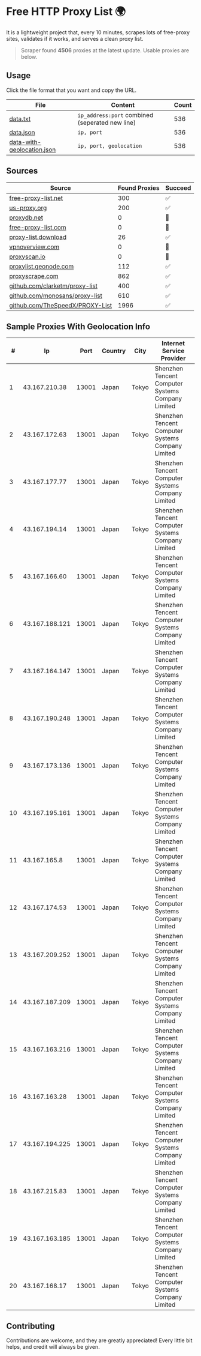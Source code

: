 
# Free HTTP Proxy List 🌍

It is a lightweight project that, every 10 minutes, scrapes lots of free-proxy sites, validates if it works, and serves a clean proxy list.


> Scraper found **4506** proxies at the latest update. Usable proxies are below.

## Usage

Click the file format that you want and copy the URL.


|File|Content|Count|
|----|-------|-----|
|[data.txt](https://raw.githubusercontent.com/themiralay/Proxy-List-World/master/data.txt)|`ip_address:port` combined (seperated new line)|536|
|[data.json](https://raw.githubusercontent.com/themiralay/Proxy-List-World/master/data.json)|`ip, port`|536|
|[data-with-geolocation.json](https://raw.githubusercontent.com/themiralay/Proxy-List-World/master/data-with-geolocation.json)|`ip, port, geolocation`|536|

## Sources

|Source|Found Proxies|Succeed|
|------|-------------|-------|
|[free-proxy-list.net](https://free-proxy-list.net)|300|✅|
|[us-proxy.org](https://www.us-proxy.org)|200|✅|
|[proxydb.net](http://proxydb.net)|0|🚫|
|[free-proxy-list.com](https://free-proxy-list.com/?page=&port=&type%5B%5D=http&type%5B%5D=https&up_time=0&search=Search)|0|🚫|
|[proxy-list.download](https://www.proxy-list.download/HTTP)|26|✅|
|[vpnoverview.com](https://vpnoverview.com/privacy/anonymous-browsing/free-proxy-servers)|0|🚫|
|[proxyscan.io](https://www.proxyscan.io)|0|🚫|
|[proxylist.geonode.com](https://proxylist.geonode.com/api/proxy-list?limit=300&page=1&sort_by=lastChecked&sort_type=desc&protocols=http,https)|112|✅|
|[proxyscrape.com](https://api.proxyscrape.com/v2/?request=displayproxies&protocol=http&timeout=10000&country=all&ssl=all&anonymity=all)|862|✅|
|[github.com/clarketm/proxy-list](https://raw.githubusercontent.com/clarketm/proxy-list/master/proxy-list-raw.txt)|400|✅|
|[github.com/monosans/proxy-list](https://raw.githubusercontent.com/monosans/proxy-list/main/proxies/http.txt)|610|✅|
|[github.com/TheSpeedX/PROXY-List](https://raw.githubusercontent.com/TheSpeedX/PROXY-List/master/http.txt)|1996|✅|


## Sample Proxies With Geolocation Info

|#|Ip|Port|Country|City|Internet Service Provider|
|-|--|----|-------|----|-------------------------|
|1|43.167.210.38|13001|Japan|Tokyo|Shenzhen Tencent Computer Systems Company Limited|
|2|43.167.172.63|13001|Japan|Tokyo|Shenzhen Tencent Computer Systems Company Limited|
|3|43.167.177.77|13001|Japan|Tokyo|Shenzhen Tencent Computer Systems Company Limited|
|4|43.167.194.14|13001|Japan|Tokyo|Shenzhen Tencent Computer Systems Company Limited|
|5|43.167.166.60|13001|Japan|Tokyo|Shenzhen Tencent Computer Systems Company Limited|
|6|43.167.188.121|13001|Japan|Tokyo|Shenzhen Tencent Computer Systems Company Limited|
|7|43.167.164.147|13001|Japan|Tokyo|Shenzhen Tencent Computer Systems Company Limited|
|8|43.167.190.248|13001|Japan|Tokyo|Shenzhen Tencent Computer Systems Company Limited|
|9|43.167.173.136|13001|Japan|Tokyo|Shenzhen Tencent Computer Systems Company Limited|
|10|43.167.195.161|13001|Japan|Tokyo|Shenzhen Tencent Computer Systems Company Limited|
|11|43.167.165.8|13001|Japan|Tokyo|Shenzhen Tencent Computer Systems Company Limited|
|12|43.167.174.53|13001|Japan|Tokyo|Shenzhen Tencent Computer Systems Company Limited|
|13|43.167.209.252|13001|Japan|Tokyo|Shenzhen Tencent Computer Systems Company Limited|
|14|43.167.187.209|13001|Japan|Tokyo|Shenzhen Tencent Computer Systems Company Limited|
|15|43.167.163.216|13001|Japan|Tokyo|Shenzhen Tencent Computer Systems Company Limited|
|16|43.167.163.28|13001|Japan|Tokyo|Shenzhen Tencent Computer Systems Company Limited|
|17|43.167.194.225|13001|Japan|Tokyo|Shenzhen Tencent Computer Systems Company Limited|
|18|43.167.215.83|13001|Japan|Tokyo|Shenzhen Tencent Computer Systems Company Limited|
|19|43.167.163.185|13001|Japan|Tokyo|Shenzhen Tencent Computer Systems Company Limited|
|20|43.167.168.17|13001|Japan|Tokyo|Shenzhen Tencent Computer Systems Company Limited|



## Contributing

Contributions are welcome, and they are greatly appreciated! Every
little bit helps, and credit will always be given.


